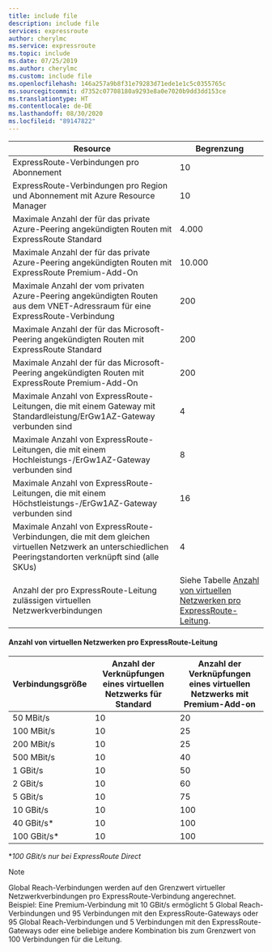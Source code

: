 ```yaml
---
title: include file
description: include file
services: expressroute
author: cherylmc
ms.service: expressroute
ms.topic: include
ms.date: 07/25/2019
ms.author: cherylmc
ms.custom: include file
ms.openlocfilehash: 146a257a9b8f31e79283d71ede1e1c5c0355765c
ms.sourcegitcommit: d7352c07708180a9293e8a0e7020b9dd3dd153ce
ms.translationtype: HT
ms.contentlocale: de-DE
ms.lasthandoff: 08/30/2020
ms.locfileid: "89147822"
---
```

| Resource | Begrenzung |
| --- | --- |
| ExpressRoute-Verbindungen pro Abonnement |10 |
| ExpressRoute-Verbindungen pro Region und Abonnement mit Azure Resource Manager |10 |
| Maximale Anzahl der für das private Azure-Peering angekündigten Routen mit ExpressRoute Standard |4\.000 |
| Maximale Anzahl der für das private Azure-Peering angekündigten Routen mit ExpressRoute Premium-Add-On |10.000 |
| Maximale Anzahl der vom privaten Azure-Peering angekündigten Routen aus dem VNET-Adressraum für eine ExpressRoute-Verbindung |200 |
| Maximale Anzahl der für das Microsoft-Peering angekündigten Routen mit ExpressRoute Standard |200 |
| Maximale Anzahl der für das Microsoft-Peering angekündigten Routen mit ExpressRoute Premium-Add-On |200 |
| Maximale Anzahl von ExpressRoute-Leitungen, die mit einem Gateway mit Standardleistung/ErGw1AZ-Gateway verbunden sind |4 | 
| Maximale Anzahl von ExpressRoute-Leitungen, die mit einem Hochleistungs-/ErGw1AZ-Gateway verbunden sind |8 | 
| Maximale Anzahl von ExpressRoute-Leitungen, die mit einem Höchstleistungs-/ErGw1AZ-Gateway verbunden sind |16 | 
| Maximale Anzahl von ExpressRoute-Verbindungen, die mit dem gleichen virtuellen Netzwerk an unterschiedlichen Peeringstandorten verknüpft sind (alle SKUs) |4 |
| Anzahl der pro ExpressRoute-Leitung zulässigen virtuellen Netzwerkverbindungen |Siehe Tabelle [Anzahl von virtuellen Netzwerken pro ExpressRoute-Leitung](#vnetpercircuit).  |

#### <a name="number-of-virtual-networks-per-expressroute-circuit"></a><a name="vnetpercircuit"></a>Anzahl von virtuellen Netzwerken pro ExpressRoute-Leitung
| **Verbindungsgröße** | **Anzahl der Verknüpfungen eines virtuellen Netzwerks für Standard** | **Anzahl der Verknüpfungen eines virtuellen Netzwerks mit Premium-Add-on** |
| --- | --- | --- |
| 50 MBit/s |10 |20 |
| 100 MBit/s |10 |25 |
| 200 MBit/s |10 |25 |
| 500 MBit/s |10 |40 |
| 1 GBit/s |10 |50 |
| 2 GBit/s |10 |60 |
| 5 GBit/s |10 |75 |
| 10 GBit/s |10 |100 |
| 40 GBit/s* |10 |100 |
| 100 GBit/s* |10 |100 |

**100 GBit/s nur bei ExpressRoute Direct*

> [!NOTE]
> Global Reach-Verbindungen werden auf den Grenzwert virtueller Netzwerkverbindungen pro ExpressRoute-Verbindung angerechnet. Beispiel: Eine Premium-Verbindung mit 10 GBit/s ermöglicht 5 Global Reach-Verbindungen und 95 Verbindungen mit den ExpressRoute-Gateways oder 95 Global Reach-Verbindungen und 5 Verbindungen mit den ExpressRoute-Gateways oder eine beliebige andere Kombination bis zum Grenzwert von 100 Verbindungen für die Leitung.

